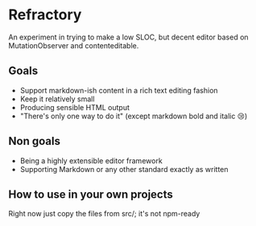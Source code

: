 # Refractory

An experiment in trying to make a low SLOC, but decent editor based on MutationObserver and contenteditable.

## Goals

- Support markdown-ish content in a rich text editing fashion
- Keep it relatively small
- Producing sensible HTML output
- "There's only one way to do it" (except markdown bold and italic :cry:)

## Non goals

- Being a highly extensible editor framework
- Supporting Markdown or any other standard exactly as written

## How to use in your own projects

Right now just copy the files from src/; it's not npm-ready
